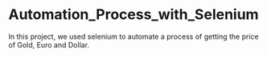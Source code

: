 # Automation_Process_with_Selenium
In this project, we used selenium to automate a process of getting the price of Gold, Euro and Dollar.
